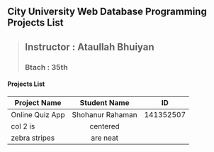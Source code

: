 **City University Web Database Programming Projects List**
------------------------------
> ## Instructor : Ataullah Bhuiyan
> ### Btach : 35th
 
#### Projects List


| Project Name        |      Student Name      |     ID       |
| -------------       |:-------------:         | -------------|
| Online Quiz App     | Shohanur Rahaman       | 141352507
| col 2 is            | centered               |
| zebra stripes       | are neat               |